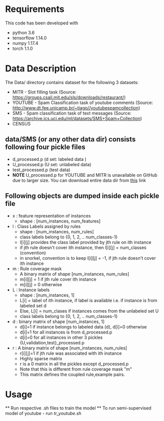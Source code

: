 # Requirements
This code has been developed with
  - python 3.6
  - tensorflow 1.14.0
  - numpy 1.17.4
  - torch 1.1.0

# Data Description
The Data/ directory contains dataset for the following 3 datasets:
  * MITR - Slot filling task (Source: https://groups.csail.mit.edu/sls/downloads/restaurant/)
  * YOUTUBE - Spam Classification task of youtube comments (Source: http://www.dt.fee.unicamp.br/~tiago//youtubespamcollection)
  * SMS - Spam classification task of text messages (Source: https://archive.ics.uci.edu/ml/datasets/SMS+Spam+Collection)
  * CENSUS 
  
## data/SMS (or any other data dir) consists following four pickle files
  * d_processed.p (d set: labeled data ) 
  * U_processed.p (U set: unlabeled data)
  * test_processed.p (test data)
  * **NOTE** U_processed.p for YOUTUBE and MITR is unavailable on GitHub due to larger size. You can download entire data dir from [this](https://drive.google.com/file/d/1dWTUC_f0Ks-Hg4TtkHrwWy0RmzLMH-X1/view?usp=sharing) link

## Following objects are dumped inside each pickle file
* x : feature representation of instances
    - shape : [num_instances, num_features]
* l : Class Labels assigned by rules
    - shape : [num_instances, num_rules]
    - class labels belong to {0, 1, 2, .. num_classes-1}
    - l[i][j] provides the class label provided by jth rule on ith instance
    - if jth rule doesn't cover ith instance, then l[i][j] = num_classes (convention)
    - in snorkel, convention is to keep l[i][j] = -1, if jth rule doesn't cover ith instance
* m : Rule coverage mask
    - A binary matrix of shape [num_instances, num_rules]
    - m[i][j] = 1 if jth rule cover ith instance
    - m[i][j] = 0 otherwise
* L : Instance labels
    - shape : [num_instances, 1]
    - L[i] = label of ith instance, if label is available i.e. if instance is from labeled set d
    - Else, L[i] = num_clases if instances comes from the unlabeled set U
    - class labels belong to {0, 1, 2, .. num_classes-1}
* d : binary matrix of shape [num_instances, 1]
    - d[i]=1 if instance belongs to labeled data (d), d[i]=0 otherwise
    - d[i]=1 for all instances is from d_processed.p
    - d[i]=0 for all instances in other 3 pickles {U,validation,test}_processed.p
* r : A binary matrix of shape [num_instances, num_rules]
    - r[i][j]=1 if jth rule was associated with ith instance
    - Highly sparse matrix
    - r is a 0 matrix in all the pickles except d_processed.p
    - Note that this is different from rule coverage mask "m"
    - This matrix defines the coupled rule,example pairs.

# Usage
  ** Run respective .sh files to train the model
  ** To run semi-supervised model of youtube - run *tr_youtube.sh*
